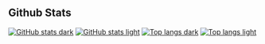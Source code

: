 ## Github Stats
[![GitHub stats dark](https://github-readme-stats.vercel.app/api?username=TheMidnight0&show_icons=true&hide_border=true&theme=transparent&title_color=9043ec&icon_color=9043ec&text_color=ffffff)](https://github.com/anuraghazra/github-readme-stats#gh-dark-mode-only)
[![GitHub stats light](https://github-readme-stats.vercel.app/api?username=TheMidnight0&show_icons=true&hide_border=true&theme=transparent&title_color=9043ec&icon_color=9043ec&text_color=000000)](https://github.com/anuraghazra/github-readme-stats#gh-light-mode-only)
[![Top langs dark](https://github-readme-stats.vercel.app/api/top-langs/?username=TheMidnight0&show_icons=true&hide_border=true&theme=transparent&title_color=9043ec&icon_color=9043ec&text_color=ffffff)](https://github.com/anuraghazra/github-readme-stats#gh-dark-mode-only)
[![Top langs light](https://github-readme-stats.vercel.app/api/top-langs/?username=TheMidnight0&show_icons=true&hide_border=true&theme=transparent&title_color=9043ec&icon_color=9043ec&text_color=000000)](https://github.com/anuraghazra/github-readme-stats#gh-light-mode-only)
